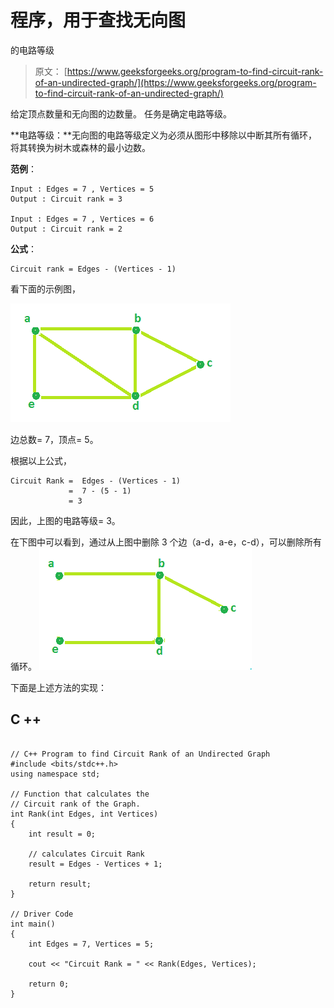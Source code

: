 # 程序，用于查找无向图

的电路等级

> 原文： [https://www.geeksforgeeks.org/program-to-find-circuit-rank-of-an-undirected-graph/](https://www.geeksforgeeks.org/program-to-find-circuit-rank-of-an-undirected-graph/)

给定顶点数量和无向图的边数量。 任务是确定电路等级。

**电路等级：**无向图的电路等级定义为必须从图形中移除以中断其所有循环，将其转换为树木或森林的最小边数。

**范例**：

```
Input : Edges = 7 , Vertices = 5
Output : Circuit rank = 3

Input : Edges = 7 , Vertices = 6
Output : Circuit rank = 2

```

**公式**：

```
Circuit rank = Edges - (Vertices - 1)

```

看下面的示例图，

![](img/7592ca3d1db0ce0bc19f6787a146a16a.png)

边总数= 7，顶点= 5。

根据以上公式，

```
Circuit Rank =  Edges - (Vertices - 1)
             =  7 - (5 - 1)
             = 3

```

因此，上图的电路等级= 3。

在下图中可以看到，通过从上图中删除 3 个边（a-d，a-e，c-d），可以删除所有循环。
![](img/c0b2f03e751928f996ad3af5fb9462e7.png)

下面是上述方法的实现：

## C ++

```

// C++ Program to find Circuit Rank of an Undirected Graph 
#include <bits/stdc++.h> 
using namespace std; 

// Function that calculates the 
// Circuit rank of the Graph. 
int Rank(int Edges, int Vertices) 
{ 
    int result = 0; 

    // calculates Circuit Rank 
    result = Edges - Vertices + 1; 

    return result; 
} 

// Driver Code 
int main() 
{ 
    int Edges = 7, Vertices = 5; 

    cout << "Circuit Rank = " << Rank(Edges, Vertices); 

    return 0; 
} 

```